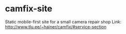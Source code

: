 # camfix-site
Static mobile-first site for a small camera repair shop
Link: http://www.tlu.ee/~hainer/camfix/#service-section
